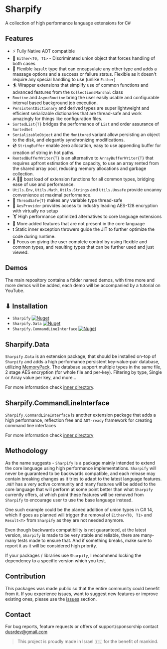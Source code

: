 # Sharpify

A collection of high performance language extensions for C#

## Features

* ⚡ Fully Native AOT compatible
* 🤷 `Either<T0, T1>` - Discriminated union object that forces handling of both cases
* 🦾 Flexible `Result` type that can encapsulate any other type and adds a massage options and a success or failure status. Flexible as it doesn't require any special handling to use (unlike `Either`)
* 🏄 Wrapper extensions that simplify use of common functions and advanced features from the `CollectionsMarshal` class
* `Routine` and `AsyncRoutine` bring the user easily usable and configurable interval based background job execution.
* `PersistentDictionary` and derived types are super lightweight and efficient serializable dictionaries that are thread-safe and work amazingly for things like configuration files.
* `SortedList{T}` bridges the performance of `List` and order assurance of `SortedSet`
* `SerializableObject` and the `Monitored` variant allow persisting an object to the disk, and elegantly synchronizing modifications.
* 💿 `StringBuffer` enable zero allocation, easy to use appending buffer for creation of string in hot paths.
* `RentedBufferWriter{T}` is an alternative to `ArrayBufferWriter{T}` that requires upfront estimation of the capacity, to use an array rented from the shared array pool, reducing memory allocations and garbage collection.
* A 🚣🏻 boat load of extension functions for all common types, bridging ease of use and performance.
* `Utils.Env`, `Utils.Math`, `Utils.Strings` and `Utils.Unsafe` provide uncanny convenience at maximal performance.
* 🧵 `ThreadSafe{T}` makes any variable type thread-safe
* 🔐 `AesProvider` provides access to industry leading AES-128 encryption with virtually no setup
* 🏋️ High performance optimized alternatives to core language extensions
* 🎁 More added features that are not present in the core language
* ❗ Static inner exception throwers guide the JIT to further optimize the code during runtime.
* 🫴 Focus on giving the user complete control by using flexible and common types, and resulting types that can be further used and just viewed.

## Demos

The main repository contains a folder named demos, with time more and more demos will be added, each demo will be accompanied by a tutorial on YouTube.

## ⬇ Installation

* `Sharpify` [![Nuget](https://img.shields.io/nuget/dt/Sharpify?label=Nuget%20Downloads)](https://www.nuget.org/packages/Sharpify/)
* `Sharpify.Data` [![Nuget](https://img.shields.io/nuget/dt/Sharpify.Data?label=Nuget%20Downloads)](https://www.nuget.org/packages/Sharpify.Data/)
* `Sharpify.CommandLineInterface` [![Nuget](https://img.shields.io/nuget/dt/Sharpify.CommandLineInterface?label=Nuget%20Downloads)](https://www.nuget.org/packages/Sharpify.CommandLineInterface/)

## Sharpify.Data

`Sharpify.Data` is an extension package, that should be installed on-top of `Sharpify` and adds a high performance persistent key-value-pair database, utilizing [MemoryPack](https://github.com/Cysharp/MemoryPack). The database support multiple types in the same file, 2 stage AES encryption (for whole file and per-key). Filtering by type, Single or Array value per key, and more...

For more information check [inner directory](Sharpify.Data/README.md).

## Sharpify.CommandLineInterface

`Sharpify.CommandLineInterface` is another extension package that adds a high performance, reflection free and `AOT-ready` framework for creating command line interfaces

For more information check [inner directory](Sharpify.CommandLineInterface/README.md)

## Methodology

As the name suggests - `Sharpify` is a package mainly intended to extend the core language using high performance implementations. `Sharpify` will never be guaranteed to be backwards compatible, and each release may contain breaking changes as it tries to adapt to the latest language features. `.NET` has a very active community and many features will be added to the core language that will perform at some point better than what `Sharpify` currently offers, at which point these features will be removed from `Sharpify` to encourage user to use the base language instead.

One such example could be the planed addition of union types in C# 14, which if goes as planned will trigger the removal of `Either<T0, T1>` and `Result<T>` from `Sharpify` as they are not needed anymore.

Even though backwards compatibility is not guaranteed, at the latest version, `Sharpify` is made to be very stable and reliable, there are many-many tests made to ensure that. And if something breaks, make sure to report it as it will be considered high priority.

If your packages / libraries use `Sharpify`, I recommend locking the dependency to a specific version which you test.

## Contribution

This packages was made public so that the entire community could benefit from it. If you experience issues, want to suggest new features or improve existing ones, please use the [issues](https://github.com/dusrdev/Sharpify/issues) section.

## Contact

For bug reports, feature requests or offers of support/sponsorship contact <dusrdev@gmail.com>

> This project is proudly made in Israel 🇮🇱 for the benefit of mankind.
